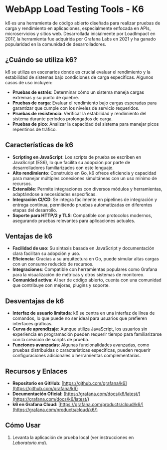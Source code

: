 # WebApp Load Testing Tools - K6

k6 es una herramienta de código abierto diseñada para realizar pruebas de carga y rendimiento en aplicaciones, especialmente enfocada en APIs, microservicios y sitios web. Desarrollada inicialmente por LoadImpact en 2017, la herramienta fue adquirida por Grafana Labs en 2021 y ha ganado popularidad en la comunidad de desarrolladores.

## ¿Cuándo se utiliza k6?

k6 se utiliza en escenarios donde es crucial evaluar el rendimiento y la estabilidad de sistemas bajo condiciones de carga específicas. Algunos casos de uso incluyen:

- **Pruebas de estrés**: Determinar cómo un sistema maneja cargas extremas y su punto de quiebre.
- **Pruebas de carga**: Evaluar el rendimiento bajo cargas esperadas para garantizar que cumple con los niveles de servicio requeridos.
- **Pruebas de resistencia**: Verificar la estabilidad y rendimiento del sistema durante períodos prolongados de carga.
- **Pruebas de pico**: Analizar la capacidad del sistema para manejar picos repentinos de tráfico.

## Características de k6

- **Scripting en JavaScript**: Los scripts de prueba se escriben en JavaScript (ES6), lo que facilita su adopción por parte de desarrolladores familiarizados con este lenguaje.
- **Alto rendimiento**: Construido en Go, k6 ofrece eficiencia y capacidad para manejar múltiples conexiones simultáneas con un uso mínimo de recursos.
- **Extensible**: Permite integraciones con diversos módulos y herramientas, adaptándose a necesidades específicas.
- **Integración CI/CD**: Se integra fácilmente en pipelines de integración y entrega continua, permitiendo pruebas automatizadas en diferentes etapas del desarrollo.
- **Soporte para HTTP/2 y TLS**: Compatible con protocolos modernos, asegurando pruebas relevantes para aplicaciones actuales.

## Ventajas de k6

- **Facilidad de uso**: Su sintaxis basada en JavaScript y documentación clara facilitan su adopción y uso.
- **Eficiencia**: Gracias a su arquitectura en Go, puede simular altas cargas con un consumo reducido de recursos.
- **Integraciones**: Compatible con herramientas populares como Grafana para la visualización de métricas y otros sistemas de monitoreo.
- **Comunidad activa**: Al ser de código abierto, cuenta con una comunidad que contribuye con mejoras, plugins y soporte.

## Desventajas de k6

- **Interfaz de usuario limitada**: k6 se centra en una interfaz de línea de comandos, lo que puede no ser ideal para usuarios que prefieren interfaces gráficas.
- **Curva de aprendizaje**: Aunque utiliza JavaScript, los usuarios sin experiencia en programación pueden requerir tiempo para familiarizarse con la creación de scripts de prueba.
- **Funciones avanzadas**: Algunas funcionalidades avanzadas, como pruebas distribuidas o características específicas, pueden requerir configuraciones adicionales o herramientas complementarias.

## Recursos y Enlaces

- **Repositorio en GitHub**: [https://github.com/grafana/k6](https://github.com/grafana/k6)
- **Documentación Oficial**: [https://grafana.com/docs/k6/latest/](https://grafana.com/docs/k6/latest/)
- **k6 en Grafana Cloud**: [https://grafana.com/products/cloud/k6/](https://grafana.com/products/cloud/k6/)


## Cómo Usar

1. Levanta la aplicación de prueba local (ver instrucciones en *Laboratorio.md*).
